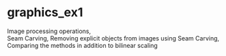 # graphics_ex1
 Image processing operations,  
 Seam Carving,
 Removing explicit objects from images using Seam Carving,
 Comparing the methods in addition to bilinear scaling

